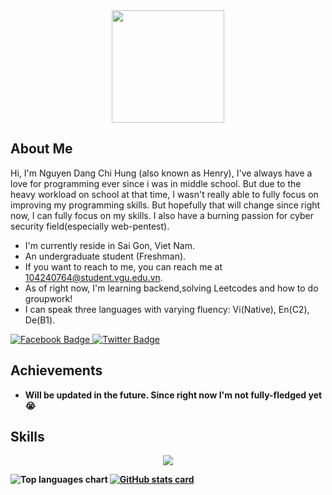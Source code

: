 <div align="center">
  <img width=180 src="https://avatars.githubusercontent.com/Ovis2612"/>
</div>
<h2>About Me</h2>
<p>Hi, I'm Nguyen Dang Chi Hung (also known as Henry), I've always have a love for programming ever since i was in middle school. But due to the heavy workload on school at that time, I wasn't really able to fully focus on improving my programming skills. But hopefully that will change since right now, I can fully focus on my skills. I also have a burning passion for cyber security field(especially web-pentest).</p>
<ul>
<li>I'm currently reside in Sai Gon, Viet Nam.</li>
<li>An undergraduate student (Freshman).</li>
<li>If you want to reach to me, you can reach me at <a href="mailto:104240764@student.vgu.edu.vn">104240764@student.vgu.edu.vn</a>.</li>
<li>As of right now, I'm learning backend,solving Leetcodes and how to do groupwork!</li>
<li>I can speak three languages with varying fluency: Vi(Native), En(C2), De(B1).</li>
</ul>

<a href="https://www.facebook.com/henry.nguyen.39468">
  <img src="https://img.shields.io/badge/Henry_Nguyen-1877F2?style=for-the-badge&logo=facebook&logoColor=white" alt="Facebook Badge"/>
</a>
<a href="https://x.com/nokollo0008182">
  <img src="https://img.shields.io/badge/@nokollo0008182-black?style=for-the-badge&logo=X&logoColor=white" alt="Twitter Badge"/>
</a>

<h2>Achievements</h2>
<ul>
<li><b>Will be updated in the future. Since right now I'm not fully-fledged yet 😭</li>
</ul>

<h2>Skills</h2>
<p align="center">
  <a href="https://skillicons.dev">
    <img src="https://skillicons.dev/icons?i=git,js,html,css,linux,docker,c,cpp,vim,mysql,nodejs,react,svelte,vue,vscode" />
  </a>
</p>

<div id="stats">
  <a href="#">
    <img align="center" src="https://github-readme-stats.vercel.app/api?username=Ovis2612&count_private=true&show_icons=true&theme=prussian&locale=de&bg_color=00000000" alt="GitHub stats card" />
  </a>

<a href="#">
    <img align="left" src="https://github-readme-stats.vercel.app/api/top-langs/?username=Ovis2612&layout=donut&theme=prussian&locale=de&bg_color=00000000" alt="Top languages chart" />
  </a>
</div>
